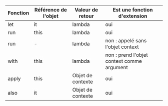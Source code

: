 | Fonction | Référence de l'objet   | Valeur de retour  | Est une fonction d'extension               |
|----------|------------------------|-------------------|--------------------------------------------|
| let      | it                     | lambda            | oui                                        |
| run      | this                   | lambda            | oui                                        |
| run      | -                      | lambda            | non : appelé sans l'objet context          |
| with     | this                   | lambda            | non : prend l'objet context comme argument |
| apply    | this                   | Objet de contexte | oui                                        |
| also     | it                     | Objet de contexte | oui                                        |

